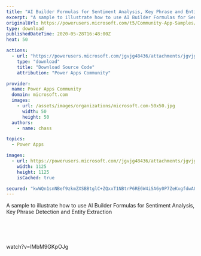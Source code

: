 ```yaml
---
title: "AI Builder Formulas for Sentiment Analysis, Key Phrase and Entity Extraction"
excerpt: "A sample to illustrate how to use AI Builder Formulas for Sentiment Analysis, Key Phrase Detection and Entity Extraction watch?v=IMbM9GKpOJg"
originalUrl: https://powerusers.microsoft.com/t5/Community-App-Samples/AI-Builder-Formulas-for-Sentiment-Analysis-Key-Phrase-and-Entity/td-p/576602
type: download
publishedDateTime: 2020-05-28T16:48:00Z
heat: 50

actions:
  - url: "https://powerusers.microsoft.com/jgvjg48436/attachments/jgvjg48436/AppFeedbackGallery/537/2/ChucksAIApp.msapp"
    type: "download"
    title: "Download Source Code"
    attribution: "Power Apps Community"

provider:
  name: Power Apps Community
  domain: microsoft.com
  images:
    - url: /assets/images/organizations/microsoft.com-50x50.jpg
      width: 50
      height: 50
  authors:
    - name: chass

topics:
  - Power Apps

images:
  - url: https://powerusers.microsoft.com//jgvjg48436/attachments/jgvjg48436/AppFeedbackGallery/537/1/VancouverUG1%20(1).png
    width: 1125
    height: 1125
    isCached: true

secured: "kwWQn1snNBef9zkmZXSBBtglC+ZQxxT1NBtrP6RE6W4iSA6y0P7ZeKxgfdwA80qRtIwh6QTYnvnRAz05rO3vkKs8lx8FabXyck8bRF9rnSLnGQyYwp5oosmMLSv+Ri/GXVRu3+gUprs07EVUSWFuz6uaZvi/DeJQqQJftlzIB0vm4vZpsbi14LMhtj1AMlLAYQu2TPQvInv7etbI2RV+k33JP+bzZRunez/hQxD/rOgnNWtGGi26unp9Uy+OXGAgDCxHY/0wg7zqbQcRzG+1ojYQHQyIjeamxKwQT1d25ezKTFR1M7HBNqes8jRetdvTuYXRiPV9i7EqKNRfmfh42RYpnXt1weX4TXRB9zchRTwzvuRO5o3w3GV+PmRFF27wREpT5kTA515oWTDlXiE66XqmI59wfxXRrTLKqLOQBJKaSz5uE/V78q0RL48IoZ3L;WYQAAVbNJeAGYRBTH+bjZw=="
---
```

<p>A sample to illustrate how to use AI Builder Formulas for Sentiment Analysis, Key Phrase Detection and Entity Extraction</p>
<p>&nbsp;</p>
<p>&nbsp;</p>
<p><span class="videoUrl">watch?v=IMbM9GKpOJg</span></p>

